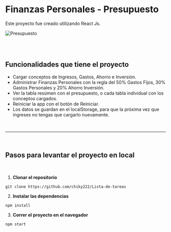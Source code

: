 # Finanzas Personales - Presupuesto

Este proyecto fue creado utilizando React Js.

![Presupuesto](https://res.cloudinary.com/dyfvpilfz/image/upload/v1670824558/Presupuesto_-_Finanzas_personales_x2ffpj.png)


<br>
<br>


## Funcionalidades que tiene el proyecto

- Cargar conceptos de Ingresos, Gastos, Ahorro e Inversión.
- Administrar Finanzas Personales con la regla del 50% Gastos Fijos, 30% Gastos Personales y 20% Ahorro Inversión.
- Ver la tabla resúmen con el presupuesto, o cada tabla individual con los conceptos cargados.
- Reiniciar la app con el botón de Reiniciar.
- Los datos se guardan en el localStorage, para que la próxima vez que ingreses no tengas que cargarlo nuevamente.
<br>
<hr>
<br>

## Pasos para levantar el proyecto en local
<br>

1.  **Clonar el repositorio**

```
git clone https://github.com/chiky222/Lista-de-tareas
```

2. **Instalar las dependencias**

```
npm install
```

3. **Correr el proyecto en el navegador**

```
npm start
```